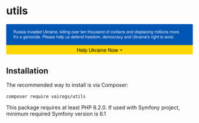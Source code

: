 # utils

[![Stand With Ukraine](https://raw.githubusercontent.com/vshymanskyy/StandWithUkraine/main/banner2-direct.svg)](https://vshymanskyy.github.io/StandWithUkraine)

Installation
------------

The recommended way to install is via Composer:

```
composer require vairogs/utils
```

This package requires at least PHP 8.2.0. If used with Symfony project, minimum required Symfony version is 6.1
